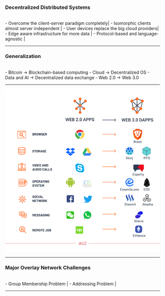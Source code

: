### Decentralized Distributed Systems
<br>
- Overcome the client-server paradigm completely|
- Isomorphic clients almost server independent |  
- User devices replace the big cloud providers|
- Edge aware infrastructure for more data  |
- Protocol-based and language-agnostic  |

---

### Generalization
<br>
- Bitcoin -> Blockchain-based computing
- Cloud -> Decentralized OS
- Data and AI -> Decentralized data exchange
- Web 2.0 -> Web 3.0

---

![Web 2.0 - Web 3.0](assets/image/web2-3.0.png)

---
### Major Overlay Network Challenges
<br>
- Group Membership Problem |
- Addressing Problem |

---
